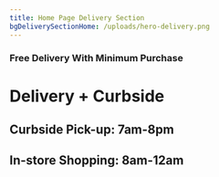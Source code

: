```yaml
---
title: Home Page Delivery Section
bgDeliverySectionHome: /uploads/hero-delivery.png
---
```

### Free Delivery With Minimum Purchase

# Delivery&nbsp;+&nbsp;Curbside

## Curbside Pick-up: 7am-8pm

## In-store Shopping: 8am-12am